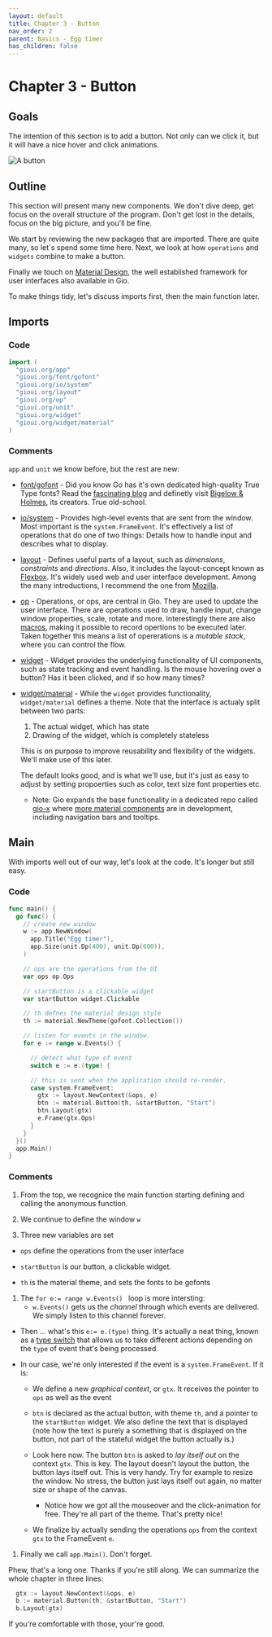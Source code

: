 ```yaml
---
layout: default
title: Chapter 3 - Button
nav_order: 2
parent: Basics - Egg timer
has_children: false 
---
```


# Chapter 3 - Button 

## Goals
The intention of this section is to add a button. Not only can we click it, but it will have a nice hover and click animations.

![A button](03_button.gif)

## Outline
This section will present many new components. We don't dive deep, get focus on the overall structure of the program. Don't get lost in the details, focus on the big picture, and you'll be fine.

We start by reviewing the new packages that are imported. There are quite many, so let´s spend some time here. Next, we look at how ```operations``` and ```widgets``` combine to make a button.

Finally we touch on [Material Design](https://material.io/), the well established framework for user interfaces also available in Gio.

To make things tidy, let's discuss imports first, then the main function later.

## Imports

### Code

```go
import (
  "gioui.org/app"
  "gioui.org/font/gofont"
  "gioui.org/io/system"
  "gioui.org/layout"
  "gioui.org/op"
  "gioui.org/unit"
  "gioui.org/widget"
  "gioui.org/widget/material"
)
```

### Comments
```app``` and ```unit``` we know before, but the rest are new:
- [font/gofont](https://pkg.go.dev/gioui.org/font/gofont) - Did you know Go has it's own dedicated high-quality True Type fonts? Read the [fascinating blog](https://blog.golang.org/go-fonts) and definetly visit [Bigelow & Holmes](https://bigelowandholmes.typepad.com), its creators. True old-school.

- [io/system](https://pkg.go.dev/gioui.org/io/system) - Provides high-level events that are sent from the window. Most important is the ```system.FrameEvent```. It's effectively a list of operations that do one of two things: Details how to handle input and describes what to display.
  
- [layout](https://pkg.go.dev/gioui.org/layout) - Defines useful parts of a layout, such as *dimensions*, *constraints* and *directions*. Also, it includes the layout-concept known as [Flexbox](https://pkg.go.dev/gioui.org/layout#Flex). It's widely used web and user interface development. Among the many introductions, I recommend the one from [Mozilla](https://developer.mozilla.org/en-US/docs/Web/CSS/CSS_Flexible_Box_Layout/Basic_Concepts_of_Flexbox). 

- [op](https://pkg.go.dev/gioui.org/op) - Operations, or ops, are central in Gio. They are used to update the user interface. There are operations used to draw, handle input, change window properties, scale, rotate and more. Interestingly there are also [macros](https://pkg.go.dev/gioui.org/op#MacroOp), making it possible to record opertions to be executed later. Taken together this means a list of opererations is a *mutable stack*, where you can control the flow.

- [widget](https://pkg.go.dev/gioui.org/widget) - Widget provides the underlying functionality of UI components, such as state tracking and event handling. Is the mouse hovering over a button? Has it been clicked, and if so how many times? 

- [widget/material](https://pkg.go.dev/gioui.org/widget/material) - While the ```widget``` provides functionality, ```widget/material``` defines a theme. Note that the interface is actualy split between two parts:
  1. The actual widget, which has state
  1. Drawing of the widget, which is completely stateless

  This is on purpose to improve reusability and flexibility of the widgets. We'll make use of this later.
  
  The default looks good, and is what we'll use, but it's just as easy to adjust by setting propoerties such as color, text size font properties etc.
  
  - Note: Gio expands the base functionality in a dedicated repo called [gio-x](https://pkg.go.dev/gioui.org/x) where [more material components](https://pkg.go.dev/gioui.org/x/component) are in development, including navigation bars and tooltips.


## Main

With imports well out of our way, let's look at the code. It's longer but still easy. 

### Code

```go
func main() {
  go func() {
    // create new window
    w := app.NewWindow(
      app.Title("Egg timer"),
      app.Size(unit.Dp(400), unit.Dp(600)),
    )

    // ops are the operations from the UI
    var ops op.Ops

    // startButton is a clickable widget
    var startButton widget.Clickable

    // th defnes the material design style
    th := material.NewTheme(gofont.Collection())

    // listen for events in the window.
    for e := range w.Events() {

      // detect what type of event
      switch e := e.(type) {

      // this is sent when the application should re-render.
      case system.FrameEvent:
        gtx := layout.NewContext(&ops, e)
        btn := material.Button(th, &startButton, "Start")
        btn.Layout(gtx)
        e.Frame(gtx.Ops)
      }
    }
  }()
  app.Main()
}
```
### Comments

1. From the top, we recognice the main function starting defining and calling the anonymous function.

1. We continue to define the window ` w ` 

1. Three new variables are set

  - ```ops``` define the operations from the user interface

  - ```startButton``` is our button, a clickable widget.
  
  - ```th``` is the material theme, and sets the fonts to be gofonts

1. The `for e:= range w.Events() ` loop is more intersting: 
    - ```w.Events()``` gets us the *channel* through which events are delivered. We simply listen to this channel forever.

  - Then ... what's this ` e:= e.(type) ` thing. It's actually a neat thing, known as a [type switch](https://tour.golang.org/methods/16) that allows us to take different actions depending on the ```type``` of event that's being processed.

  - In our case, we're only interested if the event is a ```system.FrameEvent```. If it is:
    
    - We define a new *graphical context*, or ```gtx```. It receives the pointer to ```ops``` as well as the event
    
    - ```btn``` is declared as the actual button, with theme ```th```, and a pointer to the ```startButton``` widget. We also define the text that is displayed (note how the text is purely a something that is displayed on the button, not part of the stateful widget the button actually is.)
    
    - Look here now. The button ```btn``` is asked to *lay itself out* on the context ```gtx```. This is key. The layout doesn't layout the button, the button lays itself out. This is very handy. Try for example to resize the window. No stress, the button just lays itself out again, no matter size or shape of the canvas.
    
      - Notice how we got all the mouseover and the click-animation for free. They're all part of the theme. That's pretty nice!

    - We finalize by actually sending the operations ```ops``` from the context ```gtx``` to the FrameEvent ```e```.

1. Finally we call ` app.Main() `. Don't forget.
    


Phew, that's a long one. Thanks if you're still along. We can summarize the whole chapter in three lines:

```go
  gtx := layout.NewContext(&ops, e)
  b := material.Button(th, &startButton, "Start")
  b.Layout(gtx)
```

If you're comfortable with those, your're good.
